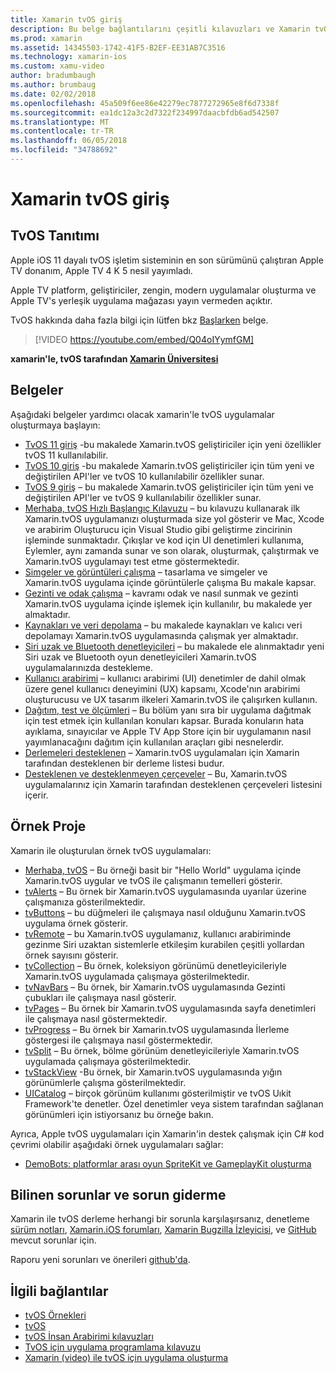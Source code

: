 ```yaml
---
title: Xamarin tvOS giriş
description: Bu belge bağlantılarını çeşitli kılavuzları ve Xamarin tvOS uygulamalarla nasıl oluşturulacağını gösteren örnekleri. Kılavuzlar kullanıcı arabirimi geliştirme, veri depolama, simgeler ve daha fazlası gibi çeşitli ele alınmaktadır.
ms.prod: xamarin
ms.assetid: 14345503-1742-41F5-B2EF-EE31AB7C3516
ms.technology: xamarin-ios
ms.custom: xamu-video
author: bradumbaugh
ms.author: brumbaug
ms.date: 02/02/2018
ms.openlocfilehash: 45a509f6ee86e42279ec7877272965e8f6d7338f
ms.sourcegitcommit: ea1dc12a3c2d7322f234997daacbfdb6ad542507
ms.translationtype: MT
ms.contentlocale: tr-TR
ms.lasthandoff: 06/05/2018
ms.locfileid: "34788692"
---
```

# <a name="introduction-to-tvos-in-xamarin"></a>Xamarin tvOS giriş

## <a name="introducing-tvos"></a>TvOS Tanıtımı

Apple iOS 11 dayalı tvOS işletim sisteminin en son sürümünü çalıştıran Apple TV donanım, Apple TV 4 K 5 nesil yayımladı.

Apple TV platform, geliştiriciler, zengin, modern uygulamalar oluşturma ve Apple TV's yerleşik uygulama mağazası yayın vermeden açıktır.

TvOS hakkında daha fazla bilgi için lütfen bkz [Başlarken](~/ios/tvos/get-started/index.md) belge.

> [!VIDEO https://youtube.com/embed/Q04oIYymfGM]

**xamarin'le, tvOS tarafından [Xamarin Üniversitesi](https://university.xamarin.com/)**

## <a name="documentation"></a>Belgeler

Aşağıdaki belgeler yardımcı olacak xamarin'le tvOS uygulamalar oluşturmaya başlayın:

- [TvOS 11 giriş](~/ios/tvos/platform/introduction-to-tvos11.md) -bu makalede Xamarin.tvOS geliştiriciler için yeni özellikler tvOS 11 kullanılabilir.
- [TvOS 10 giriş](~/ios/tvos/platform/introduction-to-tvos10/index.md) -bu makalede Xamarin.tvOS geliştiriciler için tüm yeni ve değiştirilen API'ler ve tvOS 10 kullanılabilir özellikler sunar.
- [TvOS 9 giriş](~/ios/tvos/platform/tvos9.md) – bu makalede Xamarin.tvOS geliştiriciler için tüm yeni ve değiştirilen API'ler ve tvOS 9 kullanılabilir özellikler sunar. 
- [Merhaba, tvOS Hızlı Başlangıç Kılavuzu](~/ios/tvos/get-started/hello-tvos.md) – bu kılavuzu kullanarak ilk Xamarin.tvOS uygulamanızı oluşturmada size yol gösterir ve Mac, Xcode ve arabirim Oluşturucu için Visual Studio gibi geliştirme zincirinin işleminde sunmaktadır. Çıkışlar ve kod için UI denetimleri kullanıma, Eylemler, aynı zamanda sunar ve son olarak, oluşturmak, çalıştırmak ve Xamarin.tvOS uygulamayı test etme göstermektedir.
- [Simgeler ve görüntüleri çalışma](~/ios/tvos/app-fundamentals/icons-images.md) – tasarlama ve simgeler ve Xamarin.tvOS uygulama içinde görüntülerle çalışma Bu makale kapsar.
- [Gezinti ve odak çalışma](~/ios/tvos/app-fundamentals/navigation-focus.md) – kavramı odak ve nasıl sunmak ve gezinti Xamarin.tvOS uygulama içinde işlemek için kullanılır, bu makalede yer almaktadır.
- [Kaynakları ve veri depolama](~/ios/tvos/app-fundamentals/resources-data-storage.md) – bu makalede kaynakları ve kalıcı veri depolamayı Xamarin.tvOS uygulamasında çalışmak yer almaktadır.
- [Siri uzak ve Bluetooth denetleyicileri](~/ios/tvos/platform/remote-bluetooth.md) – bu makalede ele alınmaktadır yeni Siri uzak ve Bluetooth oyun denetleyicileri Xamarin.tvOS uygulamalarınızda destekleme.
- [Kullanıcı arabirimi](~/ios/tvos/user-interface/index.md) – kullanıcı arabirimi (UI) denetimler de dahil olmak üzere genel kullanıcı deneyimini (UX) kapsamı, Xcode'nın arabirimi oluşturucusu ve UX tasarım ilkeleri Xamarin.tvOS ile çalışırken kullanın.
- [Dağıtım, test ve ölçümleri](~/ios/tvos/deploy-test/index.md) – Bu bölüm yanı sıra bir uygulama dağıtmak için test etmek için kullanılan konuları kapsar. Burada konuların hata ayıklama, sınayıcılar ve Apple TV App Store için bir uygulamanın nasıl yayımlanacağını dağıtım için kullanılan araçları gibi nesnelerdir.
- [Derlemeleri desteklenen](~/ios/tvos/internals/assemblies.md) – Xamarin.tvOS uygulamaları için Xamarin tarafından desteklenen bir derleme listesi budur.
- [Desteklenen ve desteklenmeyen çerçeveler](~/ios/tvos/internals/frameworks.md) – Bu, Xamarin.tvOS uygulamalarınız için Xamarin tarafından desteklenen çerçeveleri listesini içerir.

## <a name="sample-projects"></a>Örnek Proje

Xamarin ile oluşturulan örnek tvOS uygulamaları:

- [Merhaba, tvOS](https://developer.xamarin.com/samples/monotouch/tvos/Hello-tvOS/) – Bu örneği basit bir "Hello World" uygulama içinde Xamarin.tvOS uygular ve tvOS ile çalışmanın temelleri gösterir.
- [tvAlerts](https://developer.xamarin.com/samples/monotouch/tvos/tvAlerts/) – Bu örnek bir Xamarin.tvOS uygulamasında uyarılar üzerine çalışmanıza gösterilmektedir.
- [tvButtons](https://developer.xamarin.com/samples/monotouch/tvos/tvButtons/) – bu düğmeleri ile çalışmaya nasıl olduğunu Xamarin.tvOS uygulama örnek gösterir.
- [tvRemote](https://developer.xamarin.com/samples/monotouch/tvos/tvRemote/) – bu Xamarin.tvOS uygulamanız, kullanıcı arabiriminde gezinme Siri uzaktan sistemlerle etkileşim kurabilen çeşitli yollardan örnek sayısını gösterir.
- [tvCollection](https://developer.xamarin.com/samples/monotouch/tvos/tvCollection/) – Bu örnek, koleksiyon görünümü denetleyicileriyle Xamarin.tvOS uygulamada çalışmaya gösterilmektedir.
- [tvNavBars](https://developer.xamarin.com/samples/monotouch/tvos/tvNavBars/) – Bu örnek, bir Xamarin.tvOS uygulamasında Gezinti çubukları ile çalışmaya nasıl gösterir.
- [tvPages](https://developer.xamarin.com/samples/monotouch/tvos/tvPages/) – Bu örnek bir Xamarin.tvOS uygulamasında sayfa denetimleri ile çalışmaya nasıl göstermektedir.
- [tvProgress](https://developer.xamarin.com/samples/monotouch/tvos/tvProgress/) – Bu örnek bir Xamarin.tvOS uygulamasında İlerleme göstergesi ile çalışmaya nasıl göstermektedir.
- [tvSplit](https://developer.xamarin.com/samples/monotouch/tvos/tvSplit/) – Bu örnek, bölme görünüm denetleyicileriyle Xamarin.tvOS uygulamada çalışmaya gösterilmektedir.
- [tvStackView](https://developer.xamarin.com/samples/monotouch/tvos/tvStackView/) -Bu örnek, bir Xamarin.tvOS uygulamasında yığın görünümlerle çalışma gösterilmektedir.
- [UICatalog](https://developer.xamarin.com/samples/monotouch/tvos/UICatalog/) – birçok görünüm kullanımı gösterilmiştir ve tvOS Uıkit Framework'te denetler. Özel denetimler veya sistem tarafından sağlanan görünümleri için istiyorsanız bu örneğe bakın.

Ayrıca, Apple tvOS uygulamaları için Xamarin'in destek çalışmak için C# kod çevrimi olabilir aşağıdaki örnek uygulamaları sağlar:

- [DemoBots: platformlar arası oyun SpriteKit ve GameplayKit oluşturma](https://developer.apple.com/library/prerelease/tvos/samplecode/DemoBots/)

## <a name="known-issues-and-troubleshooting"></a>Bilinen sorunlar ve sorun giderme

Xamarin ile tvOS derleme herhangi bir sorunla karşılaşırsanız, denetleme [sürüm notları](http://releases.xamarin.com/), [Xamarin.iOS forumları](https://forums.xamarin.com/categories/ios), [Xamarin Bugzilla İzleyicisi](https://bugzilla.xamarin.com/query.cgi?product=iOS), ve [GitHub ](https://github.com/xamarin/xamarin-macios/issues) mevcut sorunlar için. 

Raporu yeni sorunları ve önerileri [github'da](https://github.com/xamarin/xamarin-macios/issues). 


## <a name="related-links"></a>İlgili bağlantılar

- [tvOS Örnekleri](https://developer.xamarin.com/samples/tvos/all/)
- [tvOS](https://developer.apple.com/tvos/)
- [tvOS İnsan Arabirimi kılavuzları](https://developer.apple.com/tvos/human-interface-guidelines/)
- [TvOS için uygulama programlama kılavuzu](https://developer.apple.com/library/prerelease/tvos/documentation/General/Conceptual/AppleTV_PG/)
- [Xamarin (video) ile tvOS için uygulama oluşturma](https://university.xamarin.com/lightninglectures/tvos-with-xamarin)
